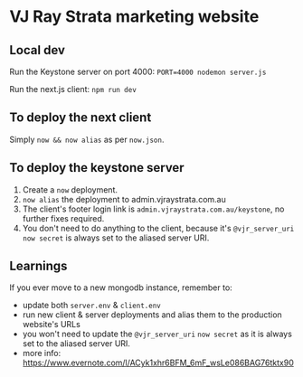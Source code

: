 # VJ Ray Strata marketing website

## Local dev

Run the Keystone server on port 4000: `PORT=4000 nodemon server.js`

Run the next.js client: `npm run dev`

## To deploy the next client

Simply `now && now alias` as per `now.json`.

## To deploy the keystone server

1. Create a `now` deployment.
2. `now alias` the deployment to admin.vjraystrata.com.au
3. The client's footer login link is `admin.vjraystrata.com.au/keystone`, no further fixes required.
4. You don't need to do anything to the client, because it's `@vjr_server_uri` `now secret` is always set to the aliased server URI.

## Learnings

If you ever move to a new mongodb instance, remember to:

* update both `server.env` & `client.env`
* run new client & server deployments and alias them to the production website's URLs
* you won't need to update the `@vjr_server_uri` `now secret` as it is always set to the aliased server URI.
* more info: https://www.evernote.com/l/ACyk1xhr6BFM_6mF_wsLe086BAG76tktx90
